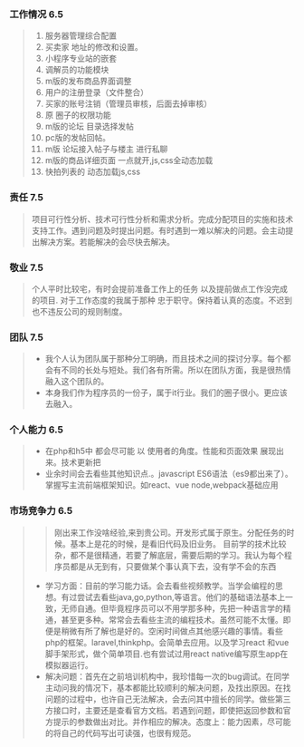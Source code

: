 ### 工作情况  6.5
> 1. 服务器管理综合配置
> 2. 买卖家 地址的修改和设置。
> 3. 小程序专业站的嵌套
> 4. 调解员的功能模块
> 5. m版的发布商品界面调整
> 7. 用户的注册登录（文件整合）
> 8. 买家的账号注销（管理员审核，后面去掉审核）
> 9. 原 圈子的权限功能
> 10. m版的论坛 目录选择发帖
> 11. pc版的发帖回帖。
> 12. m版 论坛接入帖子与楼主 进行私聊
> 13. m版的商品详细页面 一点就开,js,css全动态加载
> 14. 快拍列表的  动态加载js,css
### 责任 7.5
> 项目可行性分析、技术可行性分析和需求分析。完成分配项目的实施和技术支持工作。遇到问题及时提出问题。有时遇到一难以解决的问题。会主动提出解决方案。若能解决的会尽快去解决。
### 敬业 7.5 
> 个人平时比较宅，有时会提前准备工作上的任务 以及提前做点工作没完成的项目.
    对于工作态度的我属于那种 忠于职守。保持着认真的态度。不迟到也不违反公司的规则制度。
### 团队 7.5
> * 我个人认为团队属于那种分工明确，而且技术之间的探讨分享。每个都会有不同的长处与短处。我们各有所需。所以在团队方面，我是很热情融入这个团队的。
> * 本身我们作为程序员的一份子，属于it行业。我们的圈子很小。更应该去融入。
### 个人能力 6.5
> * 在php和h5中  都会尽可能  以 使用者的角度。性能和页面效果 展现出来。技术更新把
> * 业余时间会去看些其他知识点.。javascript ES6语法（es9都出来了）。掌握写主流前端框架知识。如react、vue node,webpack基础应用
### 市场竞争力 6.5
> > 刚出来工作没啥经验,来到贵公司。开发形式属于原生。分配任务的时候。基本上是花的时候，是看旧代码及旧业务。
    目前学的技术比较杂，都不是很精通，若要了解底层，需要后期的学习。我认为每个程序员都是从无到有，只要做某个事认真下去，没有学不会的东西
> * 学习方面：目前的学习能力话。会去看些视频教学。当学会编程的思想。有过尝试去看些java,go,python,等语言。他们的基础语法基本上一致，无师自通。但毕竟程序员可以不用学那多种，先把一种语言学的精通，甚至更多种。常常会去看些主流的编程技术。虽然可能不太懂。即便是稍微有所了解也是好的。空闲时间做点其他感兴趣的事情。看些php的框架。laravel,thinkphp。会简单去应用。以及学习react 和vue脚手架形式，做个简单项目.也有尝试过用react native编写原生app在模拟器运行。
> * 解决问题：首先在之前培训机构中，我珍惜每一次的bug调试。在同学主动问我的情况下，基本都能比较顺利的解决问题，及找出原因。在找问题的过程中，也许自己无法解决，会去问其中擅长的同学。做些第三方接口时，主要还是查看官方文档。若遇到问题，即使把返回参数和官方提示的参数做出对比。并作相应的解决。态度上：能力因素，尽可能的将自己的代码写出可读强，也很有规范。     
